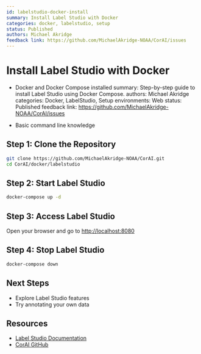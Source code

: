 ```yaml
---
id: labelstudio-docker-install
summary: Install Label Studio with Docker
categories: docker, labelstudio, setup
status: Published
authors: Michael Akridge
feedback link: https://github.com/MichaelAkridge-NOAA/CorAI/issues
---
```

# Install Label Studio with Docker

- Docker and Docker Compose installed
summary: Step-by-step guide to install Label Studio using Docker Compose.
authors: Michael Akridge
categories: Docker, LabelStudio, Setup
environments: Web
status: Published
feedback link: https://github.com/MichaelAkridge-NOAA/CorAI/issues

- Basic command line knowledge

## Step 1: Clone the Repository

```bash
git clone https://github.com/MichaelAkridge-NOAA/CorAI.git
cd CorAI/docker/labelstudio
```

## Step 2: Start Label Studio

```bash
docker-compose up -d
```

## Step 3: Access Label Studio

Open your browser and go to [http://localhost:8080](http://localhost:8080)

## Step 4: Stop Label Studio

```bash
docker-compose down
```

## Next Steps
- Explore Label Studio features
- Try annotating your own data

## Resources
- [Label Studio Documentation](https://labelstud.io/guide/)
- [CorAI GitHub](https://github.com/MichaelAkridge-NOAA/CorAI)
